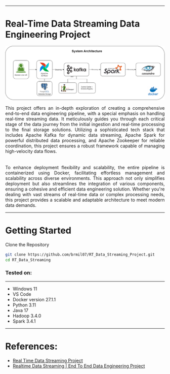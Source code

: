 ***
# **Real-Time Data Streaming Data Engineering Project**
![System Architecture Figure](https://github.com/brmil07/RT_Data_Streaming_Project/blob/main/System_Architecture_1.png)

<!-- Justified Text -->
<div style="text-align: justify;">
This project offers an in-depth exploration of creating a comprehensive end-to-end data engineering pipeline, with a special emphasis on handling real-time streaming data. It meticulously guides you through each critical stage of the data journey from the initial ingestion and real-time processing to the final storage solutions. Utilizing a sophisticated tech stack that includes Apache Kafka for dynamic data streaming, Apache Spark for powerful distributed data processing, and Apache Zookeeper for reliable coordination, this project ensures a robust framework capable of managing high-velocity data flows.
</div>
<br>
</br>
<div style="text-align: justify;">
To enhance deployment flexibility and scalability, the entire pipeline is containerized using Docker, facilitating effortless management and scalability across diverse environments. This approach not only simplifies deployment but also streamlines the integration of various components, ensuring a cohesive and efficient data engineering solution. Whether you're dealing with vast streams of real-time data or complex processing needs, this project provides a scalable and adaptable architecture to meet modern data demands.
</div>


---

# **Getting Started**
Clone the Repository
```bash
git clone https://github.com/brmil07/RT_Data_Streaming_Project.git
cd RT_Data_Streaming
```
### **Tested on**:
***
- Windows 11
- VS Code
- Docker version 27.1.1
- Python 3.11
- Java 17
- Hadoop 3.4.0
- Spark 3.4.1
---
# **References**:
* [Real Time Data Streaming Project](https://github.com/airscholar/e2e-data-engineering)
* [Realtime Data Streaming | End To End Data Engineering Project](https://www.youtube.com/watch?v=GqAcTrqKcrY&list=WL&index=18&t=253s)